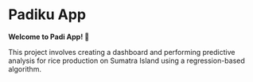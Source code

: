 # Padiku App

<b>Welcome to Padi App! 🌾 </b>

This project involves creating a dashboard and performing predictive analysis for rice production on Sumatra Island using a regression-based algorithm.
